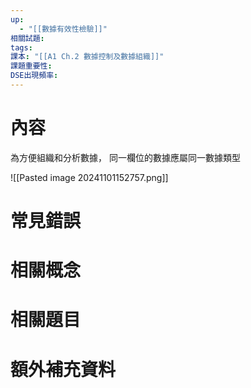 ```yaml
---
up:
  - "[[數據有效性檢驗]]"
相關試題: 
tags: 
課本: "[[A1 Ch.2 數據控制及數據組織]]"
課題重要性: 
DSE出現頻率:
---
```

# 內容
為方便組織和分析數據， 同一欄位的數據應屬同一數據類型

![[Pasted image 20241101152757.png]]
# 常見錯誤
# 相關概念

# 相關題目
# 額外補充資料
